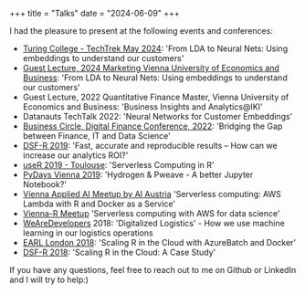 +++
title = "Talks"
date = "2024-06-09"
+++

I had the pleasure to present at the following events and conferences:

- [Turing College - TechTrek May 2024](https://blog.turingcollege.com/tech-trek-iki-lietuva/): 'From LDA to Neural Nets: Using embeddings to understand our customers'
- [Guest Lecture, 2024 Marketing Vienna University of Economics and Business](https://www.linkedin.com/posts/cordula-cerha_handel-marketing-rds-activity-7183913755942993921-n_K-): 'From LDA to Neural Nets: Using embeddings to understand our customers'
- Guest Lecture, 2022 Quantitative Finance Master, Vienna University of Economics and Business: 'Business Insights and Analytics@IKI'
- Datanauts TechTalk 2022: 'Neural Networks for Customer Embeddings'
- [Business Circle, Digital Finance Conference, 2022](https://businesscircle.at/news/digitalisierung/digital-finance-forum-interview-mit-christoph-bodner-rewe-international/): 'Bridging the Gap between Finance, IT and Data Science'
- [DSF-R 2019](http://dsf.academy/conference/): 'Fast, accurate and reproducible results – How can we increase our analytics ROI?'
- [useR 2019 - Toulouse](http://www.user2019.fr/): 'Serverless Computing in R'
- [PyDays Vienna 2019](https://www.pydays.at/): 'Hydrogen & Pweave - A better Jupyter Notebook?'
- [Vienna Applied AI Meetup by AI Austria](https://www.meetup.com/de-DE/Vienna-Applied-AI-Meetup-presented-by-AI-Austria/) 'Serverless computing: AWS Lambda with R and Docker as a Service'
- [Vienna-R Meetup](https://www.meetup.com/de-DE/Vienna-Applied-AI-Meetup-presented-by-AI-Austria/) 'Serverless computing with AWS for data science'
- [WeAreDevelopers](https://www.wearedevelopers.com/) 2018: 'Digitalized Logistics' - How we use machine learning in our logistics operations
- [EARL London 2018](https://earlconf.com): 'Scaling R in the Cloud with AzureBatch and Docker'
- [DSF-R 2018](http://dsf.academy/conference/): 'Scaling R in the Cloud: A Case Study' 


If you have any questions, feel free to reach out to me on Github or LinkedIn and I will try to help:)

